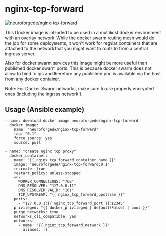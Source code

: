 # nginx-tcp-forward

[![neuroforgede/nginx-tcp-forward](https://img.shields.io/docker/pulls/neuroforgede/nginx-tcp-forward)](https://hub.docker.com/r/neuroforgede/nginx-tcp-forward)

This Docker image is intended to be used in a multihost docker environment with an overlay network.
While the docker swarm routing mesh would do the job for some deployments,
it won't work for regular containers that are attached to the network that
you might want to route to from a central ingress server.

Also for docker swarm services this image might be more useful
than published docker swarm ports. This is because docker swarm does not allow
to bind to ips and therefore any published port is available via the host from
any docker container.

Note: For Docker Swarm networks, make sure to use properly encrypted ones (including the ingress network!).
## Usage (Ansible example)

```
- name: download docker image neuroforgede/nginx-tcp-forward
  docker_image:
    name: "neuroforgede/nginx-tcp-forward"
    tag: "0.1"
    force_source: yes
    source: pull

- name: "create nginx tcp proxy"
  docker_container:
    name: "{{ nginx_tcp_forward_container_name }}"
    image: "neuroforgede/nginx-tcp-forward:0.1"
    recreate: true
    restart_policy: unless-stopped
    env:
      WORKER_CONNECTIONS: "768"
      DNS_RESOLVER: "127.0.0.11"
      DNS_RESOLVER_VALID: "10s"
      TCP_UPSTREAM: "{{ nginx_tcp_forward_upstream }}"
    ports:
      - "127.0.0.1:{{ nginx_tcp_forward_port }}:12345"
    privileged: "{{ docker_privileged | default(False) | bool }}"
    purge_networks: true
    networks_cli_compatible: yes
    networks:
      - name: "{{ nginx_tcp_forward_network }}"
        aliases: []
```